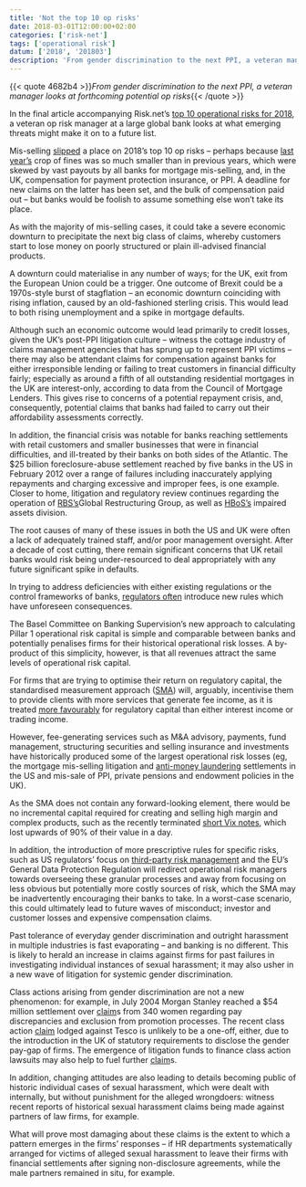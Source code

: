 ```yaml
---
title: 'Not the top 10 op risks'
date: 2018-03-01T12:00:00+02:00
categories: ['risk-net']
tags: ['operational risk']
datum: ['2018', '201803']
description: 'From gender discrimination to the next PPI, a veteran manager looks at forthcoming potential op risks'
---
```


{{< quote 4682b4 >}}_From gender discrimination to the next PPI, a veteran manager looks at forthcoming potential op risks_{{< /quote >}}

In the final article accompanying Risk.net’s [top 10 operational risks for 2018](http://www.risk.net/risk-management/5424761/top-10-operational-risks-for-2018), a veteran op risk manager at a large global bank looks at what emerging threats might make it on to a future list.

Mis-selling [slipped](https://www.risk.net/5423321?utm_source=article&utm_medium=risk.net&utm_campaign=Top10oprisk1810) a place on 2018’s top 10 op risks – perhaps because [last year’s](https://www.risk.net/comment/5384771/top-10-op-risk-losses-of-2017-crisis-era-fines-abate) crop of fines was so much smaller than in previous years, which were skewed by vast payouts by all banks for mortgage mis-selling, and, in the UK, compensation for payment protection insurance, or PPI. A deadline for new claims on the latter has been set, and the bulk of compensation paid out – but banks would be foolish to assume something else won’t take its place.

As with the majority of mis-selling cases, it could take a severe economic downturn to precipitate the next big class of claims, whereby customers start to lose money on poorly structured or plain ill-advised financial products.

A downturn could materialise in any number of ways; for the UK, exit from the European Union could be a trigger. One outcome of Brexit could be a 1970s-style burst of stagflation – an economic downturn coinciding with rising inflation, caused by an old-fashioned sterling crisis. This would lead to both rising unemployment and a spike in mortgage defaults.

Although such an economic outcome would lead primarily to credit losses, given the UK’s post-PPI litigation culture – witness the cottage industry of claims management agencies that has sprung up to represent PPI victims – there may also be attendant claims for compensation against banks for either irresponsible lending or failing to treat customers in financial difficulty fairly; especially as around a fifth of all outstanding residential mortgages in the UK are interest-only, according to data from the Council of Mortgage Lenders. This gives rise to concerns of a potential repayment crisis, and, consequently, potential claims that banks had failed to carry out their affordability assessments correctly.

In addition, the financial crisis was notable for banks reaching settlements with retail customers and smaller businesses that were in financial difficulties, and ill-treated by their banks on both sides of the Atlantic. The $25 billion foreclosure-abuse settlement reached by five banks in the US in February 2012 over a range of failures including inaccurately applying repayments and charging excessive and improper fees, is one example. Closer to home, litigation and regulatory review continues regarding the operation of [RBS’s](https://www.rbs.com/rbs/GRGComplaintsProcess.html)Global Restructuring Group, as well as [HBoS’s](http://www.lloydsbankinggroup.com/Media/Press-Releases/press-releases-2017/lloyds-banking-group/update-on-hbos-reading-customer-reviews-and-appointment-of-independent-legal-expert/) impaired assets division.

The root causes of many of these issues in both the US and UK were often a lack of adequately trained staff, and/or poor management oversight. After a decade of cost cutting, there remain significant concerns that UK retail banks would risk being under-resourced to deal appropriately with any future significant spike in defaults.

In trying to address deficiencies with either existing regulations or the control frameworks of banks, [regulators often](http://www.risk.net/risk-management/5423346/top-10-op-risks-2018-regulatory-risk) introduce new rules which have unforeseen consequences.

The Basel Committee on Banking Supervision’s new approach to calculating Pillar 1 operational risk capital is simple and comparable between banks and potentially penalises firms for their historical operational risk losses. A by-product of this simplicity, however, is that all revenues attract the same levels of operational risk capital.

For firms that are trying to optimise their return on regulatory capital, the standardised measurement approach ([SMA](https://www.risk.net/topics/standardised-measurement-approach-sma)) will, arguably, incentivise them to provide clients with more services that generate fee income, as it is treated [more favourably](https://www.risk.net/risk-management/5387256/chinese-megabanks-set-to-lose-out-in-switch-to-sma) for regulatory capital than either interest income or trading income.

However, fee-generating services such as M&A advisory, payments, fund management, structuring securities and selling insurance and investments have historically produced some of the largest operational risk losses (eg, the mortgage mis-selling litigation and [anti-money laundering](http://www.risk.net/risk-management/5423356/top-10-op-risks-2018-theft-and-fraud) settlements in the US and mis-sale of PPI, private pensions and endowment policies in the UK).

As the SMA does not contain any forward-looking element, there would be no incremental capital required for creating and selling high margin and complex products, such as the recently terminated [short Vix notes](http://www.risk.net/derivatives/5405726/xiv-hedging-rule-helped-protect-credit-suisse), which lost upwards of 90% of their value in a day.

In addition, the introduction of more prescriptive rules for specific risks, such as US regulators’ focus on [third-party risk management](https://www.risk.net/risk-management/5423361/top-10-op-risks-2018-outsourcing) and the EU’s General Data Protection Regulation will redirect operational risk managers towards overseeing these granular processes and away from focusing on less obvious but potentially more costly sources of risk, which the SMA may be inadvertently encouraging their banks to take. In a worst-case scenario, this could ultimately lead to future waves of misconduct; investor and customer losses and expensive compensation claims.

Past tolerance of everyday gender discrimination and outright harassment in multiple industries is fast evaporating – and banking is no different. This is likely to herald an increase in claims against firms for past failures in investigating individual instances of sexual harassment; it may also usher in a new wave of litigation for systemic gender discrimination.

Class actions arising from gender discrimination are not a new phenomenon: for example, in July 2004 Morgan Stanley reached a $54 million settlement over [claim](https://www.leighday.co.uk/News/News-2018/February-2018/Leigh-Day-launch-£4bn-equal-pay-claim-against-TESC)s from 340 women regarding pay discrepancies and exclusion from promotion processes. The recent class action [claim](https://www.leighday.co.uk/News/News-2018/February-2018/Leigh-Day-launch-£4bn-equal-pay-claim-against-TESC) lodged against Tesco is unlikely to be a one-off, either, due to the introduction in the UK of statutory requirements to disclose the gender pay-gap of firms. The emergence of litigation funds to finance class action lawsuits may also help to fuel further [claim](https://www.leighday.co.uk/News/News-2018/February-2018/Leigh-Day-launch-£4bn-equal-pay-claim-against-TESC)s.

In addition, changing attitudes are also leading to details becoming public of historic individual cases of sexual harassment, which were dealt with internally, but without punishment for the alleged wrongdoers: witness recent reports of historical sexual harassment claims being made against partners of law firms, for example.

What will prove most damaging about these claims is the extent to which a pattern emerges in the firms’ responses – if HR departments systematically arranged for victims of alleged sexual harassment to leave their firms with financial settlements after signing non-disclosure agreements, while the male partners remained in situ, for example.

